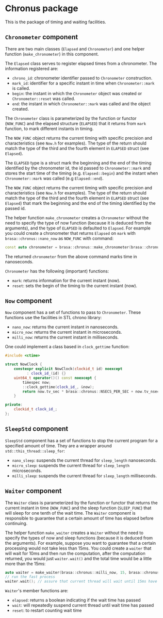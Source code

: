 # Chronus package
This is the package of timing and waiting facilities.

## `Chronometer` component

There are two main classes (`Elapsed` and `Chronometer`) and one helper function
(`make_chronometer`) in this component.

The `Elapsed` class serves to register elapsed times from a chronometer. The
information registered are: 
* `chrono_id`: chronometer identifier passed to `Chronometer` construction.
* `mark_id`: identifier for a specific instant in time when `Chronometer::mark`
  is called.
* `begin`: the instant in which the `Chronometer` object was created or
  `Chronometer::reset` was called.
* `end`: the instant in which `Chronometer::mark` was called and the object
  created.

The `Chronometer` class is parameterized by the function or functor (`NOW_FUNC`)
and the elapsed structure (`ELAPSED`) that it returns from `mark` function, to
mark different instants in timing.

The `NOW_FUNC` object returns the current timing with specific precision and
characteristics (see `Now.h` for examples). The type of the return should match
the type of the third and the fourth element in `ELAPSED` struct (see `Elapsed`).

The `ELAPSED` type is a struct mark the beginning and the end of the timing
identified by the chronometer id, the id passed to `Chronometer::mark` and
stores the start time of the timing (e.g. `Elapsed::begin`) and the instant when
`Chronometer::mark` was called (e.g `Elapsed::end`).

The `NOW_FUNC` object returns the current timing with specific precision and
characteristics (see `Now.h` for examples). The type of the return should match
the type of the third and the fourth element in `ELAPSED` struct (see `Elapsed`)
that mark the beginning and the end of the timing identified by the passed id.

The helper function `make_chronometer` creates a `Chronometer` without the need
to specify the type of now function (because it is deduced from the arguments),
and the type of `ELAPSED` is defaulted to `Elapsed`. For example you could
create a chronometer that returns `Elapsed` on `mark` with
`brasa::chronus::nano_now` as `NOW_FUNC` with command:

```cpp
const auto chronometer = brasa::chronus::make_chronometer(brasa::chronus::nano_now, 1); // 1 is the chronometer identifier
```

The returned `chronometer` from the above command marks time in nanoseconds.

`Chronometer` has the following (important) functions:
* `mark`: returns information for the current instant (now).
* `reset`: sets the begin of the timing to the current instant (now).

## `Now` component

`Now` component has a set of functions to pass to `Chronometer`. These functions
use the facilities in STL chrono library:
* `nano_now`: returns the current instant in nanoseconds.
* `micro_now`: returns the current instant in microseconds.
* `milli_now`: returns the current instant in milliseconds.

One could implement a class based in `clock_gettime` function:
```cpp
#include <ctime>

struct NowClock {
    constexpr explicit NowClock(clockid_t id) noexcept
          : clock_id_(id) {}
    uint64_t operator()() const noexcept {
        timespec now;
        ::clock_gettime(clock_id_, &now);
        return now.tv_sec * brasa::chronus::NSECS_PER_SEC + now.tv_nsec;
    }

private:
    clockid_t clock_id_;
};
```

## `SleepStd` component

`SleepStd` component has a set of functions to stop the current program for a
specified amount of time. They are a wrapper around `std::this_thread::sleep_for`:
* `nano_sleep`: suspends the current thread for `sleep_length` nanoseconds.
* `micro_sleep`: suspends the current thread for `sleep_length` microseconds.
* `milli_sleep`: suspends the current thread for `sleep_length` milliseconds.

## `Waiter` component
The `Waiter` class is parameterized by the function or functor that returns the
current instant in time (`NOW_FUNC`) and the sleep function (`SLEEP_FUNC`) that
will sleep for one tenth of the wait time. The `Waiter` component is responsible
to guarantee that a certain amount of time has elapsed before continuing. 

The helper function `make_waiter` creates a `Waiter` without the need to specify
the types of now and sleep functions (because it is deduced from the arguments).
For example, suppose you want to guarantee that a certain processing would not
take less than 15ms. You could create a `waiter` that will wait for 10ms and
then run the computation, after the computation returned, you would just
`waiter.wait()` and the total time would be a little more than the 15ms:

```cpp
auto waiter = make_waiter(brasa::chronus::milli_now, 15, brasa::chronus::milli_sleep);
// run the fast process
waiter.wait(); // assure that current thread will wait until 15ms have passed
```

`Waiter`'s member functions are:
* `elapsed`: returns a boolean indicating if the wait time has passed
* `wait`: will repeatedly suspend current thread until wait time has passed
* `reset`: to restart counting wait time
